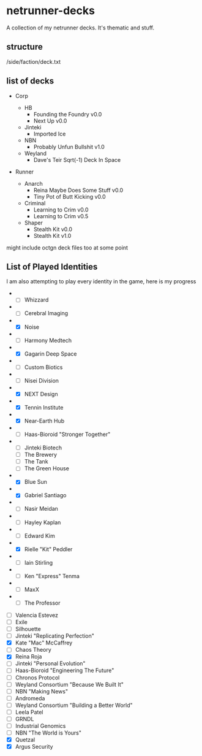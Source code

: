 # netrunner-decks
A collection of my netrunner decks. It's thematic and stuff.

structure
---------
/side/faction/deck.txt

list of decks
-------------
- Corp
	 - HB
	 	- Founding the Foundry v0.0
	 	- Next Up v0.0
	 - Jinteki
	 	- Imported Ice
	 - NBN
	 	- Probably Unfun Bullshit v1.0
	 - Weyland
	 	- Dave's Teir Sqrt(-1) Deck In Space

- Runner
	- Anarch
		- Reina Maybe Does Some Stuff v0.0
		- Tiny Pot of Butt Kicking v0.0
	- Criminal
		- Learning to Crim v0.0
		- Learning to Crim v0.5
	- Shaper
		- Stealth Kit v0.0
		- Stealth Kit v1.0

might include octgn deck files too at some point

List of Played Identities
-------------------------

I am also attempting to play every identity in the game, here is my progress
 -  - [ ] Whizzard
 -  - [ ] Cerebral Imaging
 -  - [x] Noise
 -  - [ ] Harmony Medtech 
 -  - [x] Gagarin Deep Space
 -  - [ ] Custom Biotics
 -  - [ ] Nisei Division 
 -  - [x] NEXT Design
 -  - [x] Tennin Institute
 -  - [x] Near-Earth Hub
 -  - [ ] Haas-Bioroid "Stronger Together"
 -  - [ ] Jinteki Biotech
	 - [ ] The Brewery
	 - [ ] The Tank
	 - [ ] The Green House
 -  - [x] Blue Sun
 -  - [x] Gabriel Santiago
 -  - [ ] Nasir Meidan
 -  - [ ] Hayley Kaplan
 -  - [ ] Edward Kim
 -  - [x] Rielle "Kit" Peddler
 -  - [ ] Iain Stirling
 -  - [ ] Ken "Express" Tenma
 -  - [ ] MaxX
 -  - [ ] The Professor
 - [ ] Valencia Estevez
 - [ ] Exile
 - [ ] Silhouette
 - [ ] Jinteki "Replicating Perfection"
 - [x] Kate "Mac" McCaffrey
 - [ ] Chaos Theory
 - [x] Reina Roja
 - [ ] Jinteki "Personal Evolution"
 - [ ] Haas-Bioroid "Engineering The Future"
 - [ ] Chronos Protocol
 - [ ] Weyland Consortium "Because We Built It"
 - [ ] NBN "Making News"
 - [ ] Andromeda
 - [ ] Weyland Consortium "Building a Better World"
 - [ ] Leela Patel
 - [ ] GRNDL
 - [ ] Industrial Genomics
 - [ ] NBN "The World is Yours"
 - [x] Quetzal
 - [x] Argus Security